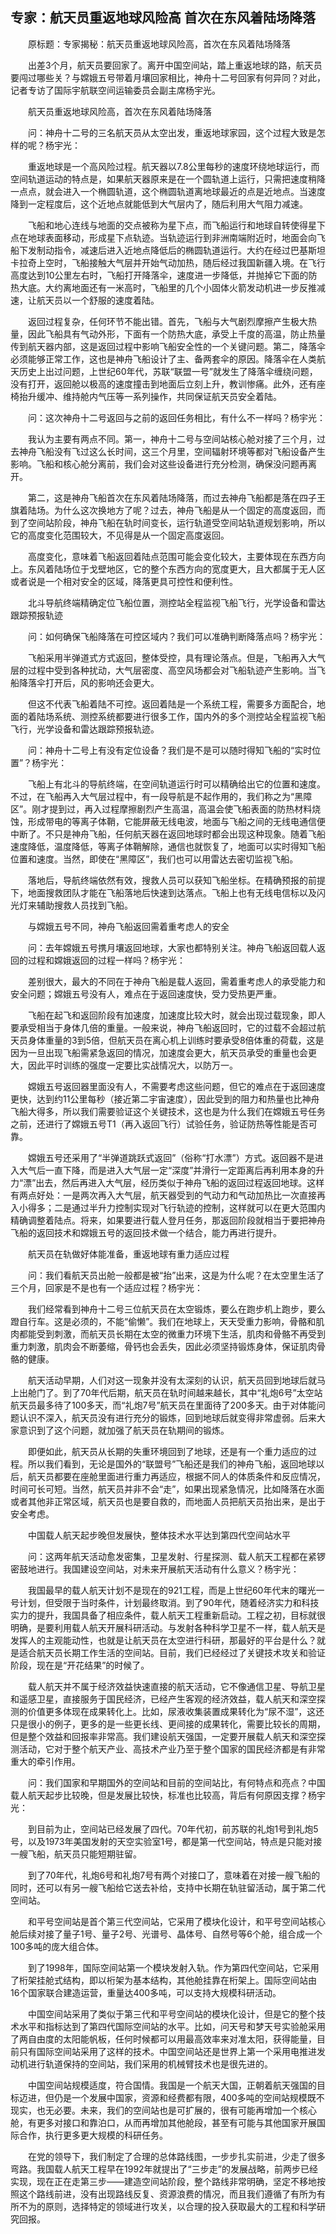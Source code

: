 ## 专家：航天员重返地球风险高 首次在东风着陆场降落
　　原标题：专家揭秘：航天员重返地球风险高，首次在东风着陆场降落

　　出差3个月，航天员要回家了。离开中国空间站，踏上重返地球的路，航天员要闯过哪些关？与嫦娥五号带着月壤回家相比，神舟十二号回家有何异同？对此，记者专访了国际宇航联空间运输委员会副主席杨宇光。

　　航天员重返地球风险高，首次在东风着陆场降落

　　问：神舟十二号的三名航天员从太空出发，重返地球家园，这个过程大致是怎样的呢？杨宇光：

　　重返地球是一个高风险过程。航天器以7.8公里每秒的速度环绕地球运行，而空间轨道运动的特点是，如果航天器原来是在一个圆轨道上运行，只需把速度稍降一点点，就会进入一个椭圆轨道，这个椭圆轨道离地球最近的点是近地点。当速度降到一定程度后，这个近地点就能低到大气层内了，随后利用大气阻力减速。

　　飞船和地心连线与地面的交点被称为星下点，而飞船运行和地球自转使得星下点在地球表面移动，形成星下点轨迹。当轨迹运行到非洲南端附近时，地面会向飞船下发制动指令，减速后进入近地点降低后的椭圆轨道运行。大约在经过巴基斯坦卡拉奇上空时，飞船接触大气层并开始气动加热，随后经过我国新疆入境。在飞行高度达到10公里左右时，飞船打开降落伞，速度进一步降低，并抛掉它下面的防热大底。大约离地面还有一米高时，飞船里的几个小固体火箭发动机进一步反推减速，让航天员以一个舒服的速度着陆。

　　返回过程复杂，任何环节不能出错。首先，飞船与大气剧烈摩擦产生极大热量，因此飞船具有气动外形，下面有一个防热大底，承受上千度的高温，防止热量传到航天器内部，这是返回过程中影响飞船安全性的一个关键问题。第二，降落伞必须能够正常工作，这也是神舟飞船设计了主、备两套伞的原因。降落伞在人类航天历史上出过问题，上世纪60年代，苏联“联盟一号”就发生了降落伞缠绕问题，没有打开，返回舱以极高的速度撞击到地面后立刻上升，教训惨痛。此外，还有座椅抬升缓冲、维持舱内气压等一系列操作，共同保证航天员安全着陆。

　　问：这次神舟十二号返回与之前的返回任务相比，有什么不一样吗？杨宇光：

　　我认为主要有两点不同。第一，神舟十二号与空间站核心舱对接了三个月，过去神舟飞船没有飞过这么长时间，这三个月里，空间辐射环境等都对飞船设备产生影响。飞船和核心舱分离前，我们会对这些设备进行充分检测，确保没问题再离开。

　　第二，这是神舟飞船首次在东风着陆场降落，而过去神舟飞船都是落在四子王旗着陆场。为什么这次换地方了呢？过去，神舟飞船是从一个固定的高度返回，而到了空间站阶段，神舟飞船在轨时间变长，运行轨道受空间站轨道规划影响，所以它的高度变化范围较大，不见得是从一个固定高度返回。

　　高度变化，意味着飞船返回着陆点范围可能会变化较大，主要体现在东西方向上。东风着陆场位于戈壁地区，它的整个东西方向的宽度更大，且大都属于无人区或者说是一个相对安全的区域，降落更具可控性和便利性。

　　北斗导航终端精确定位飞船位置，测控站全程监视飞船飞行，光学设备和雷达跟踪预报轨迹

　　问：如何确保飞船降落在可控区域内？我们可以准确判断降落点吗？杨宇光：

　　飞船采用半弹道式方式返回，整体受控，具有理论落点。但是，飞船再入大气层的过程中受到各种扰动，大气层密度、高空风场都会对飞船轨迹产生影响。当飞船降落伞打开后，风的影响还会更大。

　　但这不代表飞船着陆不可控。返回着陆是一个系统工程，需要多方面配合，地面的着陆场系统、测控系统都要进行很多工作，国内外的多个测控站全程监视飞船飞行，光学设备和雷达跟踪预报轨迹。

　　问：神舟十二号上有没有定位设备？我们是不是可以随时得知飞船的“实时位置”？杨宇光：

　　飞船上有北斗的导航终端，在空间轨道运行时可以精确给出它的位置和速度。不过，在飞船再入大气层过程中，有一段导航是不起作用的，我们称之为“黑障区”。刚才提到过，再入过程摩擦剧烈产生高温，高温会使飞船表面的防热材料烧蚀，形成带电的等离子体鞘，它能屏蔽无线电波，地面与飞船之间的无线电通信便中断了。不只是神舟飞船，任何航天器在返回地球时都会出现这种现象。随着飞船速度降低，温度降低，等离子体鞘解除，通信也就恢复了，地面可以实时得知飞船位置和速度。当然，即使在“黑障区”，我们也可以用雷达去密切监视飞船。

　　落地后，导航终端依然有效，搜救人员可以获知飞船坐标。在精确预报的前提下，地面搜救团队才能在飞船落地后快速到达落点。飞船上也有无线电信标以及闪光灯来辅助搜救人员找到飞船。

　　与嫦娥五号不同，神舟飞船返回需着重考虑人的安全

　　问：去年嫦娥五号携月壤返回地球，大家也都特别关注。神舟飞船返回载人返回的过程和嫦娥返回的过程一样吗？杨宇光：

　　差别很大，最大的不同在于神舟飞船是载人返回，需着重考虑人的承受能力和安全问题；嫦娥五号没有人，难点在于返回速度快，受力受热更严重。

　　飞船在起飞和返回阶段有加速度，加速度比较大时，就会出现过载现象，即人要承受相当于身体几倍的重量。一般来说，神舟飞船返回时，它的过载不会超过航天员身体重量的3到5倍，但航天员在离心机上训练时要承受8倍体重的荷载，这是因为一旦出现飞船需紧急返回的情况，加速度会更大，航天员承受的重量也会更大，因此平时训练的强度一定要比实战情况大，以防万一。

　　嫦娥五号返回器里面没有人，不需要考虑这些问题，但它的难点在于返回速度更快，达到约11公里每秒（接近第二宇宙速度），因此受到的阻力和热量也比神舟飞船大得多，所以我们需要验证这个关键技术，这也是为什么我们在嫦娥五号任务之前，还进行了嫦娥五号T1（再入返回飞行）试验任务，验证防热等性能是否可靠。

　　嫦娥五号还采用了“半弹道跳跃式返回”（俗称“打水漂”）方式。返回器不是进入大气后一直下降，而是进入大气层一定“深度”并滑行一定距离后再利用本身的升力“漂”出去，然后再进入大气层，经历类似于神舟飞船的返回过程返回地球。这样有两点好处：一是两次再入大气层，航天器受到的气动力和气动加热比一次直接再入小得多；二是通过半升力控制实现对飞行轨迹的控制，这样就可以在更大范围内精确调整着陆点。将来，如果要进行载人登月任务，那返回阶段就相当于要把神舟飞船的返回技术和嫦娥五号的返回技术做一个结合，能力再进行提升。

　　航天员在轨做好体能准备，重返地球有重力适应过程

　　问：我们看航天员出舱一般都是被“抬”出来，这是为什么呢？在太空里生活了三个月，回家是不是也有一个适应过程？杨宇光：

　　我们经常看到神舟十二号三位航天员在太空锻炼，要么在跑步机上跑步，要么蹬自行车。这是必须的，不能“偷懒”。我们在地球上，天天受重力影响，骨骼和肌肉都能受到刺激，而航天员长期在太空的微重力环境下生活，肌肉和骨骼不再受到重力刺激，肌肉会不断萎缩，骨钙也会丢失，因此必须坚持锻炼身体，保证肌肉骨骼的健康。

　　航天活动早期，人们对这一现象并没有太深刻的认识，航天员回到地球后就马上出舱门了。到了70年代后期，航天员在轨时间越来越长，其中“礼炮6号”太空站航天员最多待了100多天，而“礼炮7号”航天员在里面待了200多天。由于对体能问题认识不深入，航天员没有进行充分的锻炼，回到地球后就变得非常虚弱。后来大家意识到了这个问题，就加强了航天员在轨期间的锻炼。

　　即便如此，航天员从长期的失重环境回到了地球，还是有一个重力适应的过程。所以我们看到，无论是国外的“联盟号”飞船还是我们的神舟飞船，返回地球以后，航天员都要在座舱里面进行重力再适应，根据不同人的体质条件和反应情况，时间可长可短。当然，航天员并非不会“走”，如果出现紧急情况，比如降落在水面或者其他非正常区域，航天员也是要自救的，而地面人员把航天员抬出来，是出于安全考虑。

　　中国载人航天起步晚但发展快，整体技术水平达到第四代空间站水平

　　问：这两年航天活动愈发密集，卫星发射、行星探测、载人航天工程都在紧锣密鼓地进行。我国建设空间站，对未来开展航天活动有什么意义？杨宇光：

　　我国最早的载人航天计划不是现在的921工程，而是上世纪60年代末的曙光一号计划，但受限于当时条件，计划最终取消。到了90年代，随着经济实力和科技实力的提升，我国具备了相应条件，载人航天工程重新启动。工程之初，目标就很明确，是要利用载人航天开展科研活动。与发射各种科学卫星不一样，载人航天是发挥人的主观能动性，也就是让航天员在太空进行科研，那最好的平台是什么？就是适合航天员长期工作生活的空间站。目前，我们已经经过了关键技术攻关和验证阶段，现在是“开花结果”的时候了。

　　载人航天并不属于经济效益快速直接的航天活动，它不像通信卫星、导航卫星和遥感卫星，直接服务于国民经济，已经产生客观的经济效益，载人航天和深空探测的价值更多体现在成果转化上。比如，尿液收集装置成果转化为“尿不湿”，这还只是很小的例子，更多的是一些更长线、更间接的成果转化，需要比较长的周期，但是整个效益和回报率非常高。我们建设航天强国，一定要开展载人航天和深空探测活动，它对于整个航天产业、高技术产业乃至于整个国家的国民经济都是有非常重大的牵引作用。

　　问：我们国家和早期国外的空间站和目前的空间站比，有何特点和亮点？中国载人航天起步比较晚，但是发展比较快，标准也比较高，背后有何原因支撑？杨宇光：

　　到目前为止，空间站已经发展了四代。70年代初，前苏联的礼炮1号到礼炮5号，以及1973年美国发射的天空实验室1号，都是第一代空间站，特点是只能对接一艘飞船，航天员只能短期驻留。

　　到了70年代，礼炮6号和礼炮7号有两个对接口了，意味着在对接一艘飞船的同时，还可以有另一艘飞船给它送去补给，支持中长期在轨驻留活动，属于第二代空间站。

　　和平号空间站是首个第三代空间站，它采用了模块化设计，和平号空间站核心舱后续对接了量子1号、量子2号、光谱号、晶体号、自然号等6个舱，组合成一个100多吨的庞大组合体。

　　到了1998年，国际空间站第一个模块发射入轨。作为第四代空间站，它采用了桁架挂舱式结构，即以桁架为基本结构，其他舱挂靠在桁架上。国际空间站由16个国家联合建造运营，重量达400多吨，可以支持大规模科研活动。

　　中国空间站采用了类似于第三代和平号空间站的模块化设计，但是它的整个技术水平和指标达到了第四代国际空间站的水平。比如，问天号和梦天号实验舱采用了两自由度的太阳能帆板，任何时候都可以用最高效率来对准太阳，获得能量，目前只有国际空间站采用了这样的技术。中国空间站还是世界上第一个采用电推进发动机进行轨道保持的空间站，我们采用的机械臂技术也是很先进的。

　　中国空间站规模适度，符合国情。我国是一个航天大国，正朝着航天强国的目标迈进，但仍是一个发展中国家，资源和经费都有限，400多吨的空间站规模既不现实，也无必要。未来，我们的空间站也是可扩展的，很有可能再增加一个核心舱，有更多对接口和靠泊口，从而再增加其他舱段，甚至有可能与其他国家开展国际合作，执行更多更大规模的科研任务。

　　在党的领导下，我们制定了合理的总体路线图，一步步扎实前进，少走了很多弯路。我国载人航天工程早在1992年就提出了“三步走”的发展战略，前两步已经实现，现在正在走第三步——建造空间站阶段，整个路线非常明确，坚定不移地按照这个路线前进，没有出现路线反复、资源浪费的情况，而且我们遵循了有所为有所不为的原则，选择特定的领域进行攻关，以合理的投入获取最大的工程和科学研究回报。

